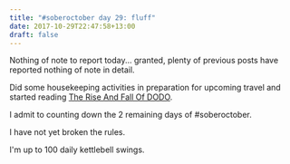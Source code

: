 ```yaml
---
title: "#soberoctober day 29: fluff"
date: 2017-10-29T22:47:58+13:00
draft: false
---
```


Nothing of note to report today... granted, plenty of previous posts have reported nothing of note in detail.

Did some housekeeping activities in preparation for upcoming travel and started reading [The Rise And Fall Of DODO](https://www.goodreads.com/book/show/32075825-the-rise-and-fall-of-d-o-d-o?from_search=true).

I admit to counting down the 2 remaining days of #soberoctober.

I have not yet broken the rules.

I'm up to 100 daily kettlebell swings.
